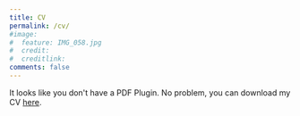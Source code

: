```yaml
---
title: CV
permalink: /cv/
#image:
#  feature: IMG_058.jpg
#  credit: 
#  creditlink: 
comments: false
---
```



<div id="pdf">
  <object width="100%" height="100%" type="application/pdf" data="/assets/extras/AlistairEverettCV.pdf#pagemode=none" id="pdf_content">
    <p>It looks like you don't have a PDF Plugin.
      No problem, you can download my CV <a href="/assets/extras/AlistairEverettCV.pdf">here</a>.</p>
  </object>
</div>

